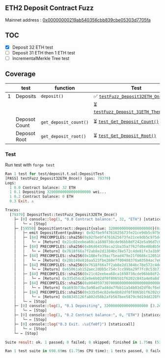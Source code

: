 ## ETH2 Deposit Contract Fuzz

Mainnet address : [0x00000000219ab540356cbb839cbe05303d7705fa](https://etherscan.io/address/0x00000000219ab540356cbb839cbe05303d7705fa#code)

## TOC

- [x] Deposit 32 ETH test
- [ ] Deposit 31 ETH then 1 ETH test
- [ ] IncrementalMerkle Tree test

## Coverage

|     | test          | function              | Test                                                                                                                                              |
| --- | ------------- | --------------------- | ------------------------------------------------------------------------------------------------------------------------------------------------- |
| 1   | Deposits      | `deposit()`           | ✅ [`testFuzz_Deposit32ETH_Once()`](https://github.com/mmsaki/deposit/blob/cc75a9a4a188ff3b12608fe33afa4b05efc82c57/test/deposit.t.sol#L17)       |
|     |               |                       | ⏳ [`testFuzz_Deposit_31ETH_Then_1ETH()`](https://github.com/mmsaki/deposit/blob/cc75a9a4a188ff3b12608fe33afa4b05efc82c57/test/deposit.t.sol#L37) |
|     | Deposot Count | `get_deposit_count()` | ⏳ [`test_Get_Deposit_Count()`](https://github.com/mmsaki/deposit/blob/cc75a9a4a188ff3b12608fe33afa4b05efc82c57/test/deposit.t.sol#L48)           |
|     | Deposot Root  | `get_deposit_root()`  | ⏳ [`test_Get_Deposit_Root()`](https://github.com/mmsaki/deposit/blob/cc75a9a4a188ff3b12608fe33afa4b05efc82c57/test/deposit.t.sol#L58)            |

### Test

Run test with `forge test`

```ml
Ran 1 test for test/deposit.t.sol:DepositTest
[PASS] testFuzz_Deposit32ETH_Once() (gas: 79379)
Logs:
  1 0.0 Contract balance: 32 ETH
  1 0.1 Depositing 32000000000000000000 wei...
  1 0.2 Contract balance: 0 ETH
  0.3 Exit. ⚠️

Traces:
  [79379] DepositTest::testFuzz_Deposit32ETH_Once()
    ├─ [0] console::log(1, "0.0 Contract balance:", 32, "ETH") [staticcall]
    │   └─ ← [Stop]
    ├─ [59550] DepositContract::deposit{value: 32000000000000000000}(0x92fbe9f4761625673fe21ce9db5c975d40f1f64e1b554ebb5bd71d0a5de13d30d8ed894cceb5487d193b9defb23eb941, 0x010000000000000000000000fe948cb2122fdd87baf43dce8afa254b1242c199, 0x86d64339aca21ba35a7762fd8e40b8b56618f61546455efe2a6073954eff18847e927fce031bd90fb77bfa88b46966ac0c20217ab40846bea8120306102b6b26108efe39acf5ead479e21f8686c120510b83ef83e7b1c43cf2ecaeca69fb6f56, 0x08345126fa802d58b2afb567bee5879c9d19dd228f099f5b271944bb64f1bacd)
    │   ├─ emit DepositEvent(pubkey: 0x92fbe9f4761625673fe21ce9db5c975d40f1f64e1b554ebb5bd71d0a5de13d30d8ed894cceb5487d193b9defb23eb941, withdrawal_credentials: 0x010000000000000000000000fe948cb2122fdd87baf43dce8afa254b1242c199, amount: 0x0040597307000000, signature: 0x86d64339aca21ba35a7762fd8e40b8b56618f61546455efe2a6073954eff18847e927fce031bd90fb77bfa88b46966ac0c20217ab40846bea8120306102b6b26108efe39acf5ead479e21f8686c120510b83ef83e7b1c43cf2ecaeca69fb6f56, index: 0x0000000000000000)
    │   ├─ [84] PRECOMPILES::sha256(0x92fbe9f4761625673fe21ce9db5c975d40f1f64e1b554ebb5bd71d0a5de13d30d8ed894cceb5487d193b9defb23eb94100000000000000000000000000000000) [staticcall]
    │   │   └─ ← [Return] 0x21c02eebea68ca1698730cde96bb8df242e5a96d7c00ddbd9d04d93d22a24c9d
    │   ├─ [84] PRECOMPILES::sha256(0x86d64339aca21ba35a7762fd8e40b8b56618f61546455efe2a6073954eff18847e927fce031bd90fb77bfa88b46966ac0c20217ab40846bea8120306102b6b26) [staticcall]
    │   │   └─ ← [Return] 0x7618f66a7f2ab8e2d1384bc78e572c4de81fe3a1b95d248b25536528616af1c7
    │   ├─ [84] PRECOMPILES::sha256(0x108efe39acf5ead479e21f8686c120510b83ef83e7b1c43cf2ecaeca69fb6f560000000000000000000000000000000000000000000000000000000000000000) [staticcall]
    │   │   └─ ← [Return] 0x28b140e816aa523fbe260eff00408376a03584ac7e6623e020adce561abb3947
    │   ├─ [84] PRECOMPILES::sha256(0x7618f66a7f2ab8e2d1384bc78e572c4de81fe3a1b95d248b25536528616af1c728b140e816aa523fbe260eff00408376a03584ac7e6623e020adce561abb3947) [staticcall]
    │   │   └─ ← [Return] 0x65061ab152aec2d0b5c754c7cc99ba29f7fc0c53b712c85cdf76c16133049331
    │   ├─ [84] PRECOMPILES::sha256(0x21c02eebea68ca1698730cde96bb8df242e5a96d7c00ddbd9d04d93d22a24c9d010000000000000000000000fe948cb2122fdd87baf43dce8afa254b1242c199) [staticcall]
    │   │   └─ ← [Return] 0x335d54c82e9e6b02df0f8065b1f6202c843a4e0a8d70be2e52f11aa3bdddeb4f
    │   ├─ [84] PRECOMPILES::sha256(0x004059730700000000000000000000000000000000000000000000000000000065061ab152aec2d0b5c754c7cc99ba29f7fc0c53b712c85cdf76c16133049331) [staticcall]
    │   │   └─ ← [Return] 0xa693b73bc5a98ad7ad4da7fbb11a54b03d2df8cf6eb8befb223ba1cc88cc04ef
    │   ├─ [84] PRECOMPILES::sha256(0x335d54c82e9e6b02df0f8065b1f6202c843a4e0a8d70be2e52f11aa3bdddeb4fa693b73bc5a98ad7ad4da7fbb11a54b03d2df8cf6eb8befb223ba1cc88cc04ef) [staticcall]
    │   │   └─ ← [Return] 0x08345126fa802d58b2afb567bee5879c9d19dd228f099f5b271944bb64f1bacd
    │   └─ ← [Stop]
    ├─ [0] console::log(1, "0.1 Depositing", 32000000000000000000 [3.2e19], "wei...") [staticcall]
    │   └─ ← [Stop]
    ├─ [0] console::log(1, "0.2 Contract balance:", 0, "ETH") [staticcall]
    │   └─ ← [Stop]
    ├─ [0] console::log("0.3 Exit. ⚠\u{fe0f}") [staticcall]
    │   └─ ← [Stop]
    └─ ← [Stop]

Suite result: ok. 1 passed; 0 failed; 0 skipped; finished in 1.75ms (532.48µs CPU time)

Ran 1 test suite in 698.69ms (1.75ms CPU time): 1 tests passed, 0 failed, 0 skipped (1 total tests)
```
